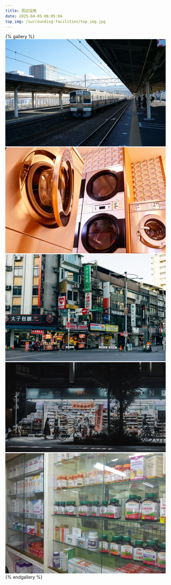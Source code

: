 ```yaml
---
title: 周边设施
date: 2025-04-05 06:05:04
top_img: /surrounding-facilities/top_img.jpg
---
```


{% gallery %}
![station](/surrounding-facilities/station.jpg)
![washing_machine](/surrounding-facilities/washing_machine.jpg)
![suppermarket](/surrounding-facilities/suppermarket.jpg)
![store](/surrounding-facilities/store.jpg)
![pharmacy](/surrounding-facilities/pharmacy.jpg)
{% endgallery %}

